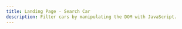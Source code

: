 ```yaml
---
title: Landing Page - Search Car
description: Filter cars by manipulating the DOM with JavaScript.
---
```

